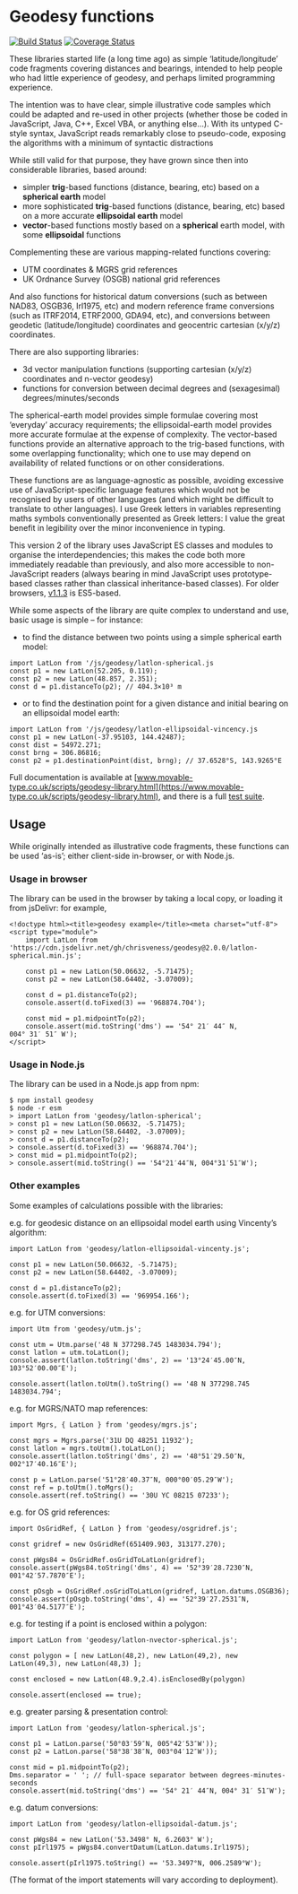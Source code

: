 Geodesy functions
=================

[![Build Status](https://travis-ci.org/chrisveness/geodesy.svg?branch=v2.0.0)](https://travis-ci.org/chrisveness/geodesy)
[![Coverage Status](https://coveralls.io/repos/github/chrisveness/geodesy/badge.svg?branch=master)](https://coveralls.io/github/chrisveness/geodesy?branch=2.0.0)

These libraries started life (a long time ago) as simple ‘latitude/longitude’ code fragments
covering distances and bearings, intended to help people who had little experience of geodesy, and
perhaps limited programming experience.

The intention was to have clear, simple illustrative code samples which could be adapted and re-used
in other projects (whether those be coded in JavaScript, Java, C++, Excel VBA, or anything else...).
With its untyped C-style syntax, JavaScript reads remarkably close to pseudo-code, exposing the
algorithms with a minimum of syntactic distractions

While still valid for that purpose, they have grown since then into considerable libraries, based
around:
- simpler **trig**-based functions (distance, bearing, etc) based on a **spherical earth** model
- more sophisticated **trig**-based functions (distance, bearing, etc) based on a
  more accurate **ellipsoidal earth** model
- **vector**-based functions mostly based on a **spherical** earth model, with some **ellipsoidal**
  functions

Complementing these are various mapping-related functions covering:
- UTM coordinates & MGRS grid references
- UK Ordnance Survey (OSGB) national grid references

And also functions for historical datum conversions (such as between NAD83, OSGB36, Irl1975, 
etc) and modern reference frame conversions (such as ITRF2014, ETRF2000, GDA94, etc), 
and conversions between geodetic (latitude/longitude) coordinates and geocentric cartesian (x/y/z) 
coordinates.

There are also supporting libraries:
- 3d vector manipulation functions (supporting cartesian (x/y/z) coordinates and n-vector geodesy)
- functions for conversion between decimal degrees and (sexagesimal) degrees/minutes/seconds

The spherical-earth model provides simple formulae covering most ‘everyday’ accuracy requirements;
the ellipsoidal-earth model provides more accurate formulae at the expense of complexity. The
vector-based functions provide an alternative approach to the trig-based functions, with some
overlapping functionality; which one to use may depend on availability of related functions or on
other considerations.

These functions are as language-agnostic as possible, avoiding excessive use of
JavaScript-specific language features which would not be recognised by users of other languages
(and which might be difficult to translate to other languages). I use Greek letters in variables
representing maths symbols conventionally presented as Greek letters: I value the great benefit in
legibility over the minor inconvenience in typing.

This version 2 of the library uses JavaScript ES classes and modules to organise the 
interdependencies; this makes the code both more immediately readable than previously, and also more 
accessible to non-JavaScript readers (always  bearing in mind JavaScript uses prototype-based 
classes rather than classical inheritance-based classes). For older browsers, 
[v1.1.3](https://github.com/chrisveness/geodesy/tree/v1.1.3) is ES5-based.

While some aspects of the library are quite complex to understand and use, basic usage is simple –
for instance:

- to find the distance between two points using a simple spherical earth model:

````
import LatLon from '/js/geodesy/latlon-spherical.js
const p1 = new LatLon(52.205, 0.119);
const p2 = new LatLon(48.857, 2.351);
const d = p1.distanceTo(p2); // 404.3×10³ m
````

- or to find the destination point for a given distance and initial bearing on an ellipsoidal model
  earth:

````
import LatLon from '/js/geodesy/latlon-ellipsoidal-vincency.js
const p1 = new LatLon(-37.95103, 144.42487);
const dist = 54972.271;
const brng = 306.86816;
const p2 = p1.destinationPoint(dist, brng); // 37.6528°S, 143.9265°E
````

Full documentation is available at [www.movable-type.co.uk/scripts/geodesy-library.html](https://www.movable-type.co.uk/scripts/geodesy-library.html), 
and there is a full [test suite](https://www.movable-type.co.uk/scripts/test/geodesy-test.html).

Usage
-----

While originally intended as illustrative code fragments, these functions can be used ‘as-is’;
either client-side in-browser, or with Node.js.

### Usage in browser

The library can be used in the browser by taking a local copy, or loading it from jsDelivr: for
example,

    <!doctype html><title>geodesy example</title><meta charset="utf-8">
    <script type="module">
        import LatLon from 'https://cdn.jsdelivr.net/gh/chrisveness/geodesy@2.0.0/latlon-spherical.min.js';

        const p1 = new LatLon(50.06632, -5.71475);
        const p2 = new LatLon(58.64402, -3.07009);

        const d = p1.distanceTo(p2);
        console.assert(d.toFixed(3) == '968874.704');

        const mid = p1.midpointTo(p2);
        console.assert(mid.toString('dms') == '54° 21′ 44″ N, 004° 31′ 51″ W');
    </script>

### Usage in Node.js

The library can be used in a Node.js app from npm:

    $ npm install geodesy
    $ node -r esm
    > import LatLon from 'geodesy/latlon-spherical';
    > const p1 = new LatLon(50.06632, -5.71475);
    > const p2 = new LatLon(58.64402, -3.07009);
    > const d = p1.distanceTo(p2);
    > console.assert(d.toFixed(3) == '968874.704');
    > const mid = p1.midpointTo(p2);
    > console.assert(mid.toString() == '54°21′44″N, 004°31′51″W');

### Other examples

Some examples of calculations possible with the libraries:

e.g. for geodesic distance on an ellipsoidal model earth using Vincenty’s algorithm:

    import LatLon from 'geodesy/latlon-ellipsoidal-vincenty.js';

    const p1 = new LatLon(50.06632, -5.71475);
    const p2 = new LatLon(58.64402, -3.07009);

    const d = p1.distanceTo(p2);
    console.assert(d.toFixed(3) == '969954.166');

e.g. for UTM conversions:

    import Utm from 'geodesy/utm.js';

    const utm = Utm.parse('48 N 377298.745 1483034.794');
    const latlon = utm.toLatLon();
    console.assert(latlon.toString('dms', 2) == '13°24′45.00″N, 103°52′00.00″E');

    console.assert(latlon.toUtm().toString() == '48 N 377298.745 1483034.794';

e.g. for MGRS/NATO map references:

    import Mgrs, { LatLon } from 'geodesy/mgrs.js';

    const mgrs = Mgrs.parse('31U DQ 48251 11932');
    const latlon = mgrs.toUtm().toLatLon();
    console.assert(latlon.toString('dms', 2) == '48°51′29.50″N, 002°17′40.16″E');

    const p = LatLon.parse('51°28′40.37″N, 000°00′05.29″W');
    const ref = p.toUtm().toMgrs();
    console.assert(ref.toString() == '30U YC 08215 07233');

e.g. for OS grid references:

    import OsGridRef, { LatLon } from 'geodesy/osgridref.js';

    const gridref = new OsGridRef(651409.903, 313177.270);

    const pWgs84 = OsGridRef.osGridToLatLon(gridref);
    console.assert(pWgs84.toString('dms', 4) == '52°39′28.7230″N, 001°42′57.7870″E');

    const pOsgb = OsGridRef.osGridToLatLon(gridref, LatLon.datums.OSGB36);
    console.assert(pOsgb.toString('dms', 4) == '52°39′27.2531″N, 001°43′04.5177″E');

e.g. for testing if a point is enclosed within a polygon:

    import LatLon from 'geodesy/latlon-nvector-spherical.js';

    const polygon = [ new LatLon(48,2), new LatLon(49,2), new LatLon(49,3), new LatLon(48,3) ];

    const enclosed = new LatLon(48.9,2.4).isEnclosedBy(polygon)

    console.assert(enclosed == true);

e.g. greater parsing & presentation control:

    import LatLon from 'geodesy/latlon-spherical.js';

    const p1 = LatLon.parse('50°03′59″N, 005°42′53″W'));
    const p2 = LatLon.parse('58°38′38″N, 003°04′12″W'));

    const mid = p1.midpointTo(p2);
    Dms.separator = ' '; // full-space separator between degrees-minutes-seconds
    console.assert(mid.toString('dms') == '54° 21′ 44″N, 004° 31′ 51″W');

e.g. datum conversions:

    import LatLon from 'geodesy/latlon-ellipsoidal-datum.js';

    const pWgs84 = new LatLon('53.3498° N, 6.2603° W');
    const pIrl1975 = pWgs84.convertDatum(LatLon.datums.Irl1975);

    console.assert(pIrl1975.toString() == '53.3497°N, 006.2589°W');

(The format of the import statements will vary according to deployment).
